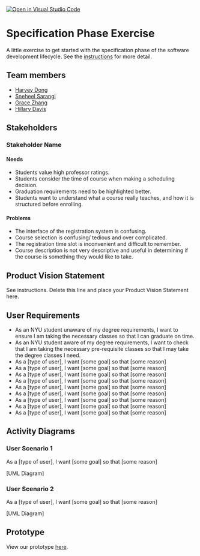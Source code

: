 [![Open in Visual Studio Code](https://classroom.github.com/assets/open-in-vscode-c66648af7eb3fe8bc4f294546bfd86ef473780cde1dea487d3c4ff354943c9ae.svg)](https://classroom.github.com/online_ide?assignment_repo_id=8554207&assignment_repo_type=AssignmentRepo)
# Specification Phase Exercise

A little exercise to get started with the specification phase of the software development lifecycle. See the [instructions](instructions.md) for more detail.

## Team members

- [Harvey Dong](https://github.com/junyid)
- [Sneheel Sarangi](https://github.com/Xarangi)
- [Grace Zhang](https://github.com/gracezhang89)
- [Hillary Davis](https://github.com/hillarydavis1)
## Stakeholders

### Stakeholder Name

#### Needs
- Students value high professor ratings.
- Students consider the time of course when making a scheduling decision.
- Graduation requirements need to be highlighted better.
- Students want to understand what a course really teaches, and how it is structured before enrolling.

#### Problems
- The interface of the registration system is confusing.
- Course selection is confusing/ tedious and over complicated.
- The registration time slot is inconvenient and difficult to remember.
- Course description is not very descriptive and useful in determining if the course is something they would like to take.

## Product Vision Statement

See instructions. Delete this line and place your Product Vision Statement here.

## User Requirements

- As an NYU student unaware of my degree requirements, I want to ensure I am taking the necessary classes so that I can graduate on time.
- As an NYU student aware of my degree requirements, I want to check that I am taking the necessary pre-requisite classes so that I may take the degree classes I need.
- As a [type of user], I want [some goal] so that [some reason]
- As a [type of user], I want [some goal] so that [some reason]
- As a [type of user], I want [some goal] so that [some reason]
- As a [type of user], I want [some goal] so that [some reason]
- As a [type of user], I want [some goal] so that [some reason]
- As a [type of user], I want [some goal] so that [some reason]
- As a [type of user], I want [some goal] so that [some reason]
- As a [type of user], I want [some goal] so that [some reason]
- As a [type of user], I want [some goal] so that [some reason]
## Activity Diagrams

### User Scenario 1
As a [type of user], I want [some goal] so that [some reason]

[UML Diagram]

### User Scenario 2
As a [type of user], I want [some goal] so that [some reason]

[UML Diagram]

## Prototype
View our prototype [here]().
